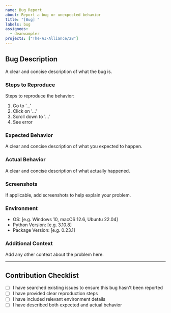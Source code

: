 ```yaml
---  
name: Bug Report  
about: Report a bug or unexpected behavior  
title: "[Bug] "  
labels: bug  
assignees: 
  - deanwampler
projects: ["The-AI-Alliance/28"]
---  
```


## Bug Description
A clear and concise description of what the bug is.

### Steps to Reproduce
Steps to reproduce the behavior:
1. Go to '...'
2. Click on '...'
3. Scroll down to '...'
4. See error

### Expected Behavior
A clear and concise description of what you expected to happen.

### Actual Behavior
A clear and concise description of what actually happened.

### Screenshots
If applicable, add screenshots to help explain your problem.

### Environment
- OS: [e.g. Windows 10, macOS 12.6, Ubuntu 22.04]
- Python Version: [e.g. 3.10.8]
- Package Version: [e.g. 0.23.1]

### Additional Context
Add any other context about the problem here.
  
---  

## Contribution Checklist
- [ ] I have searched existing issues to ensure this bug hasn't been reported
- [ ] I have provided clear reproduction steps
- [ ] I have included relevant environment details
- [ ] I have described both expected and actual behavior  
